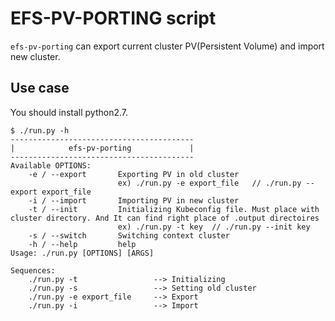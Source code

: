 # EFS-PV-PORTING script

 `efs-pv-porting` can export current cluster PV(Persistent Volume) and import new cluster.

## Use case
You should install python2.7.

```
$ ./run.py -h
-----------------------------------------
|            efs-pv-porting             |
-----------------------------------------
Available OPTIONS:
    -e / --export       Exporting PV in old cluster
                        ex) ./run.py -e export_file   // ./run.py --export export_file
    -i / --import       Importing PV in new cluster
    -t / --init         Initializing Kubeconfig file. Must place with cluster directory. And It can find right place of .output directoires
                        ex) ./run.py -t key  // ./run.py --init key
    -s / --switch       Switching context cluster
    -h / --help         help
Usage: ./run.py [OPTIONS] [ARGS]

Sequences:
    ./run.py -t                 --> Initializing
    ./run.py -s                 --> Setting old cluster
    ./run.py -e export_file     --> Export
    ./run.py -i                 --> Import
```
